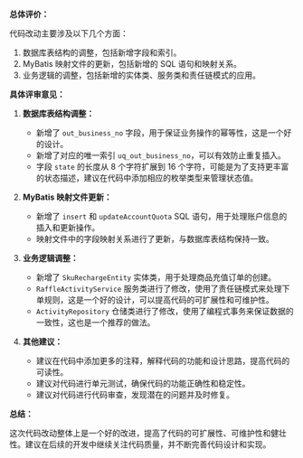 **总体评价：**

代码改动主要涉及以下几个方面：
1. 数据库表结构的调整，包括新增字段和索引。
2. MyBatis 映射文件的更新，包括新增的 SQL 语句和映射关系。
3. 业务逻辑的调整，包括新增的实体类、服务类和责任链模式的应用。

**具体评审意见：**

1. **数据库表结构调整：**
   - 新增了 `out_business_no` 字段，用于保证业务操作的幂等性，这是一个好的设计。
   - 新增了对应的唯一索引 `uq_out_business_no`，可以有效防止重复插入。
   - 字段 `state` 的长度从 8 个字符扩展到 16 个字符，可能是为了支持更丰富的状态描述，建议在代码中添加相应的枚举类型来管理状态值。

2. **MyBatis 映射文件更新：**
   - 新增了 `insert` 和 `updateAccountQuota` SQL 语句，用于处理账户信息的插入和更新操作。
   - 映射文件中的字段映射关系进行了更新，与数据库表结构保持一致。

3. **业务逻辑调整：**
   - 新增了 `SkuRechargeEntity` 实体类，用于处理商品充值订单的创建。
   - `RaffleActivityService` 服务类进行了修改，使用了责任链模式来处理下单规则，这是一个好的设计，可以提高代码的可扩展性和可维护性。
   - `ActivityRepository` 仓储类进行了修改，使用了编程式事务来保证数据的一致性，这也是一个推荐的做法。

4. **其他建议：**
   - 建议在代码中添加更多的注释，解释代码的功能和设计思路，提高代码的可读性。
   - 建议对代码进行单元测试，确保代码的功能正确性和稳定性。
   - 建议对代码进行代码审查，发现潜在的问题并及时修复。

**总结：**

这次代码改动整体上是一个好的改进，提高了代码的可扩展性、可维护性和健壮性。建议在后续的开发中继续关注代码质量，并不断完善代码设计和实现。